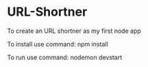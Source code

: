 # URL-Shortner
To create an URL shortner as my first node app

To install
use command: 
npm install

To run
use command:
nodemon devstart
